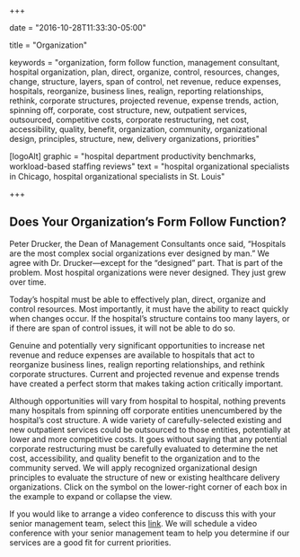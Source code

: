 +++

date = "2016-10-28T11:33:30-05:00"

title = "Organization"

keywords = "organization, form follow function, management consultant, hospital organization, plan, direct, organize, control, resources, changes, change, structure, layers, span of control, net revenue, reduce expenses, hospitals, reorganize, business lines, realign, reporting relationships, rethink, corporate structures, projected revenue, expense trends, action, spinning off, corporate, cost structure, new, outpatient services, outsourced, competitive costs, corporate restructuring, net cost, accessibility, quality, benefit, organization, community, organizational design, principles, structure, new, delivery organizations, priorities"

[logoAlt]
  graphic = "hospital department productivity benchmarks, workload-based stafﬁng reviews"
  text = "hospital organizational specialists in Chicago, hospital organizational specialists in St. Louis"

+++

## Does Your Organization’s Form Follow Function?

Peter Drucker, the Dean of Management Consultants once said, “Hospitals are the most complex social organizations ever designed by man.” We agree with Dr. Drucker—except for the “designed” part. That is part of the problem. Most hospital organizations were never designed. They just grew over time.

Today’s hospital must be able to effectively plan, direct, organize and control resources. Most importantly, it must have the ability to react quickly when changes occur. If the hospital’s structure contains too many layers, or if there are span of control issues, it will not be able to do so.

Genuine and potentially very significant opportunities to increase net revenue and reduce expenses are available to hospitals that act to reorganize business lines, realign reporting relationships, and rethink corporate structures. Current and projected revenue and expense trends have created a perfect storm that makes taking action critically important.

Although opportunities will vary from hospital to hospital, nothing prevents many hospitals from spinning off corporate entities unencumbered by the hospital’s cost structure. A wide variety of carefully-selected existing and new outpatient services could be outsourced to those entities, potentially at lower and more competitive costs. It goes without saying that any potential corporate restructuring must be carefully evaluated to determine the net cost, accessibility, and quality benefit to the organization and to the community served. We will apply recognized organizational design principles to evaluate the structure of new or existing healthcare delivery organizations. Click on the symbol on the lower-right corner of each box in the example to expand or collapse the view.

If you would like to arrange a video conference to discuss this with your senior management team, select this <a href="mailto:info@bradyinc.com?subject=Organizational%20Structure%20Discussion">link</a>. We will schedule a video conference with your senior management team to help you determine if our services are a good fit for current priorities.
